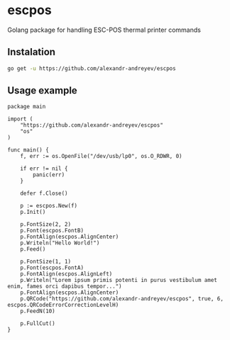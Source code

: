 # escpos

Golang package for handling ESC-POS thermal printer commands

## Instalation

```bash
go get -u https://github.com/alexandr-andreyev/escpos
```

## Usage example

```golang
package main

import (
	"https://github.com/alexandr-andreyev/escpos"
	"os"
)

func main() {
	f, err := os.OpenFile("/dev/usb/lp0", os.O_RDWR, 0)

	if err != nil {
		panic(err)
	}

	defer f.Close()

	p := escpos.New(f)
	p.Init()

	p.FontSize(2, 2)
	p.Font(escpos.FontB)
	p.FontAlign(escpos.AlignCenter)
	p.Writeln("Hello World!")
	p.Feed()

	p.FontSize(1, 1)
	p.Font(escpos.FontA)
	p.FontAlign(escpos.AlignLeft)
	p.Writeln("Lorem ipsum primis potenti in purus vestibulum amet enim, fames orci dapibus tempor...")
	p.FontAlign(escpos.AlignCenter)
	p.QRCode("https://github.com/alexandr-andreyev/escpos", true, 6, escpos.QRCodeErrorCorrectionLevelH)
	p.FeedN(10)

	p.FullCut()
}
```
